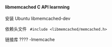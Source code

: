 #### libmemcached C API learnning

安装
Ubuntu libmemcached-dev

依赖头文件
` #include <libmemcached/memcached.h>`

链接库 ????
 -lmemcache

